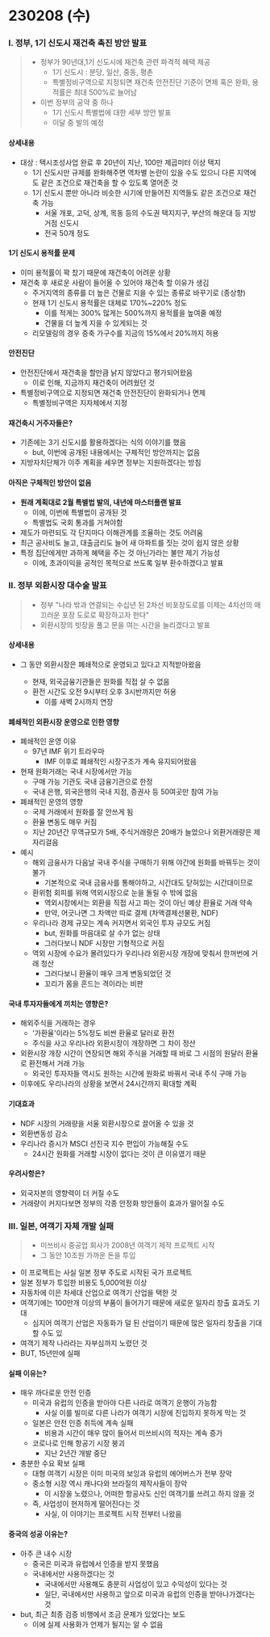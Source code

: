 # 230208 (수)



### Ⅰ. 정부, 1기 신도시 재건축 촉진 방안 발표

> - 정부가 90년대,1기 신도시에 재건축 관련 파격적 혜택 제공
>   - 1기 신도시 : 분당, 일산, 중동, 평촌
>   - 특별정비구역으로 지정되면 재건축 안전진단 기준이 면제 혹은 완화, 용적률은 최대 500%로 늘어남
> - 이번 정부의 공약 중 하나
>   - 1기 신도시 특별법에 대한 세부 방안 발표
>   - 이달 중 발의 예정



#### 상세내용

- 대상 : 택시조성사업 완료 후 20년이 지난, 100만 제곱미터 이상 택지
  - 1기 신도시만 규제를 완화해주면 역차별 논란이 있을 수도 있으니 다른 지역에도 같은 조건으로 재건축을 할 수 있도록 열어준 것
  - 1기 신도시 뿐만 아니라 비슷한 시기에 만들어진 지역들도 같은 조건으로 재건축 가능
    - 서울 개포, 고덕, 상계, 목동 등의 수도권 택지지구, 부산의 해운대 등 지방 거점 신도시
    - 전국 50개 정도



#### 1기 신도시 용적률 문제

- 이미 용적률이 꽉 찼기 때문에 재건축이 어려운 상황
- 재건축 후 새로운 사람이 들어올 수 있어야 재건축 할 이유가 생김
  - 주거지역의 종류를 더 높은 건물로 지을 수 있는 종류로 바꾸기로 (종상향)
  - 현재 1기 신도시 용적률은 대체로 170%~220% 정도
    - 이를 적게는 300% 많게는 500%까지 용적률을 높여줄 예정
    - 건물을 더 높게 지을 수 있게되는 것
  - 리모델링의 경우 증축 가구수를 지금의 15%에서 20%까지 허용



#### 안전진단

- 안전진단에서 재건축을 할만큼 낡지 않았다고 평가되어왔음
  - 이로 인해, 지금까지 재건축이 어려웠던 것
- 특별정비구역으로 지정되면 재건축 안전진단이 완화되거나 면제
  - 특별정비구역은 지자체에서 지정



#### 재건축시 거주자들은?

- 기존에는 3기 신도시를 활용하겠다는 식의 이야기를 했음
  - but, 이번에 공개된 내용에서는 구체적인 방안까지는 없음
- 지방자치단체가 이주 계획을 세우면 정부는 지원하겠다는 방침



#### 아직은 구체적인 방안이 없음

- **원래 계획대로 2월 특별법 발의, 내년에 마스터플랜 발표**
  - 이에, 이번에 특별법이 공개된 것
  - 특별법도 국회 통과를 거쳐야함
- 제도가 마련되도 각 단지마다 이해관계를 조율하는 것도 어려움
- 최근 공사비도 늘고, 대출금리도 늘어 새 아파트를 짓는 것이 쉽지 않은 상황
- 특정 집단에게만 과하게 혜택을 주는 것 아닌가라는 불만 제기 가능성
  - 이에, 초과이익을 공적인 목적으로 쓰도록 일부 환수하겠다고 발표



### Ⅱ. 정부 외환시장 대수술 발표

> - 정부 "나라 밖과 연결되는 수십년 된 2차선 비포장도로를 이제는 4차선의 매끄러운 포장 도로로 확장하고자 한다"
> - 외환시장의 빗장을 풀고 문을 여는 시간을 늘리겠다고 발표



#### 상세내용

- 그 동안 외환시장은 폐쇄적으로 운영되고 있다고 지적받아왔음

  - 현재, 외국금융기관들은 원화를 직접 살 수 없음
  - 환전 시간도 오전 9시부터 오후 3시반까지만 허용
    - 이를 새벽 2시까지 연장

  

#### 폐쇄적인 외환시장 운영으로 인한 영향

- 폐쇄적인 운영 이유
  - 97년 IMF 위기 트라우마
    - IMF 이후로 폐쇄적인 시장구조가 계속 유지되어왔음
- 현재 원화거래는 국내 시장에서만 가능
  - 구매 가능 기관도 국내 금융기관으로 한정
  - 국내 은행, 외국은행의 국내 지점, 증권사 등 50여곳만 참여 가능
- 폐쇄적인 운영의 영향
  - 국제 거래에서 원화를 잘 안쓰게 됨
  - 환율 변동도 매우 커짐
  - 지난 20년간 무역규모가 5배, 주식거래량은 20배가 늘었으나 외환거래량은 제자리걸음
- 예시
  - 해외 금융사가 다음날 국내 주식을 구매하기 위해 야간에 원화를 바꿔두는 것이 불가
    - 기본적으로 국내 금융사를 통해야하고, 시간대도 닫혀있는 시간대이므로
  - 환위험 회피를 위해 역외시장으로 눈을 돌릴 수 밖에 없음
    - 역외시장에서는 외환을 직접 사고 파는 것이 아닌 예상 환율로 거래 약속
    - 만약, 어긋나면 그 차액만 따로 결제 (차액결제선물환, NDF)
  - 우리나라 경제 규모는 계속 커지면서 외국인 투자 규모도 커짐
    - but, 원화를 마음대로 살 수가 없는 상태
    - 그러다보니 NDF 시장만 기형적으로 커짐
  - 역외 시장에 수요가 몰려있다가 우리나라 외환시장 개장에 맞춰서 한꺼번에 거래 청산
    - 그러다보니 환율이 매우 크게 변동되었던 것
    - 꼬리가 몸을 흔드는 격이라는 비판



#### 국내 투자자들에게 끼치는 영향은?

- 해외주식을 거래하는 경우
  - '가환율'이라는 5%정도 비싼 환율로 달러로 환전
  - 주식을 사고 우리나라 외환시장이 개장하면 그 차이 정산
- 외환시장 개장 시간이 연장되면 해외 주식을 거래할 때 바로 그 시점의 원달러 환율로 환전해서 거래 가능
  - 외국인 투자자들 역시도 원하는 시간에 원화로 바꿔서 국내 주식 구매 가능
- 이후에도 우리나라의 상황을 보면서 24시간까지 확대할 계획



#### 기대효과

- NDF 시장의 거래량을 서울 외환시장으로 끌어올 수 있을 것
- 외환변동성 감소
- 우리나라 증시가 MSCI 선진국 지수 편입이 가능해질 수도
  - 24시간 원화를 거래할 시장이 없다는 것이 큰 이유였기 때문



#### 우려사항은?

- 외국자본의 영향력이 더 커질 수도
- 거래량이 커지다보면 정부의 각종 안정화 방안들이 효과가 떨어질 수도





### Ⅲ. 일본, 여객기 자체 개발 실패

> - 미쓰비시 중공업 회사가 2008년 여객기 제작 프로젝트 시작
> - 그 동안 10조원 가까운 돈을 투입



- 이 프로젝트는 사실 일본 정부 주도로 시작된 국가 프로젝트
- 일본 정부가 투입한 비용도 5,000억원 이상
- 자동차에 이은 차세대 산업으로 여객기 산업을 택한 것
- 여객기에는 100만개 이상의 부품이 들어가기 때문에 새로운 일자리 창출 효과도 기대
  - 심지어 여객기 산업은 자동화가 덜 된 산업이기 때문에 많은 일자리 창출을 기대할 수도 있
- 여객기 제작 나라라는 자부심까지 노렸던 것
- BUT, 15년만에 실패



#### 실패 이유는?

- 매우 까다로운 안전 인증
  - 미국과 유럽의 인증을 받아야 다른 나라로 여객기 운행이 가능함
    - 사실 이를 빌미로 다른 나라가 여객기 시장에 진입하지 못하게 막는 것
  - 일본은 안전 인증 취득에 계속 실패
    - 비용과 시간이 매우 많이 들어서 미쓰비시의 적자는 계속 증가
  - 코로나로 인해 항공기 시장 붕괴
    - 지난 2년간 개발 중단
- 충분한 수요 확보 실패
  - 대형 여객기 시장은 이미 미국의 보잉과 유럽의 에어버스가 전부 장악
  - 중소형 시장 역시 캐나다와 브라질의 제작사들이 장악
    - 이 시장을 노렸으나, 어떠한 항공사도 신인 여객기를 쓰려고 하지 않을 것
  - 즉, 사업성이 현저하게 떨어진다는 것
    - 사실, 이 이야기는 프로젝트 시작 전부터 나왔음



#### 중국의 성공 이유는?

- 아주 큰 내수 시장
  - 중국은 미국과 유럽에서 인증을 받지 못했음
  - 국내에서만 사용하겠다는 것
    - 국내에서만 사용해도 충분히 사업성이 있고 수익성이 있다는 것
    - 일단, 국내에서만 사용하고 앞으로 미국과 유럽의 인증을 받아나가겠다는 것
- but, 최근 최종 검증 비행에서 조금 문제가 있었다는 보도
  - 이에 실제 사용화가 언제가 될지는 알 수 없음



